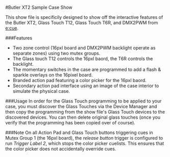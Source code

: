 #Butler XT2 Sample Case Show

This show file is specificily designed to show off the interactive features of the Butler XT2, Glass Touch T12, Glass Touch T6R, and DMX2PWM from [e:cue](http://ecue.com).

###Features
 - Two zone control (16pxl board and DMX2PWM backlight operate as separate zones) using two mutex groups. 
 - The Glass touch T12 controls the 16pxl baord, the T6R controls the backlight. 
 - The momentary switches in the case are programmed to add a flash & sparkle overlays on the 16pixel board.
 - Branded action pad featuring a color picker for the 16pxl baord.
 - Secondary action pad interface using an image of the case interior to simulate the physical case.

###Usage
In order for the Glass Touch programming to be applied to your case, you must discover the Glass Touches via the Device Manager and then copy the programming from the show file's Glass Touch devices to the discovered devices. You can then delete original glass touches (once you verify that the programming has been copied over of course). 

###Note
On all Action Pad and Glass Touch buttons triggering cues in Mutex Group 1 (the 16pxl board), the *release button* trigger is configured to run *Trigger Label 2*, which stops the color picker cuelists. This ensures that the color picker does not accidentally override cues. 
 
